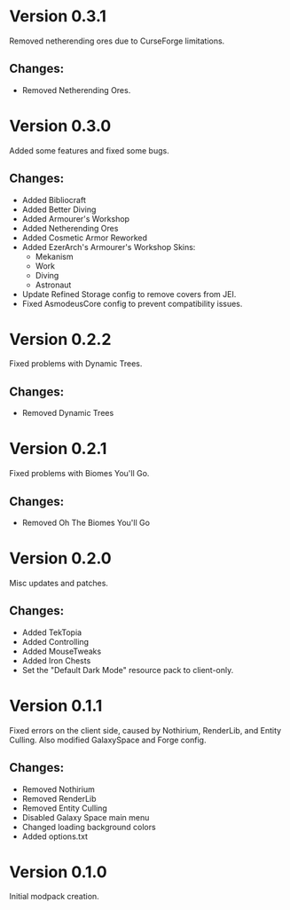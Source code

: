 # Version 0.3.1

Removed netherending ores due to CurseForge limitations.

## Changes:

- Removed Netherending Ores.

# Version 0.3.0

Added some features and fixed some bugs.

## Changes:

- Added Bibliocraft
- Added Better Diving
- Added Armourer's Workshop
- Added Netherending Ores
- Added Cosmetic Armor Reworked
- Added EzerArch's Armourer's Workshop Skins:
    - Mekanism
    - Work
    - Diving
    - Astronaut
- Update Refined Storage config to remove covers from JEI.
- Fixed AsmodeusCore config to prevent compatibility issues.

# Version 0.2.2

Fixed problems with Dynamic Trees.

## Changes:

- Removed Dynamic Trees

# Version 0.2.1

Fixed problems with Biomes You'll Go.

## Changes:

- Removed Oh The Biomes You'll Go

# Version 0.2.0

Misc updates and patches.

## Changes:

- Added TekTopia
- Added Controlling
- Added MouseTweaks
- Added Iron Chests
- Set the "Default Dark Mode" resource pack to client-only.

# Version 0.1.1

Fixed errors on the client side, caused by Nothirium, RenderLib, and Entity Culling.
Also modified GalaxySpace and Forge config.

## Changes:

- Removed Nothirium
- Removed RenderLib
- Removed Entity Culling
- Disabled Galaxy Space main menu
- Changed loading background colors
- Added options.txt

# Version 0.1.0

Initial modpack creation.
